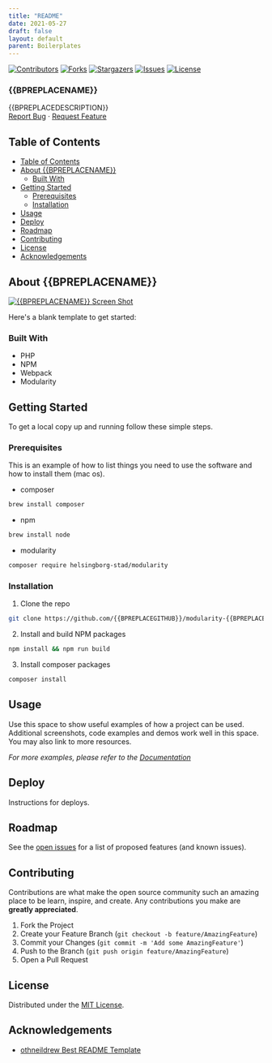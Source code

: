 ```yaml
---
title: "README"
date: 2021-05-27
draft: false
layout: default
parent: Boilerplates
---
```


<!-- SHIELDS -->
[![Contributors][contributors-shield]][contributors-url]
[![Forks][forks-shield]][forks-url]
[![Stargazers][stars-shield]][stars-url]
[![Issues][issues-shield]][issues-url]
[![License][license-shield]][license-url]

<h3>{{BPREPLACENAME}}</h3>
<p>
  {{BPREPLACEDESCRIPTION}}
  <br />
  <a href="https://github.com/{{BPREPLACEGITHUB}}/modularity-{{BPREPLACESLUG}}/issues">Report Bug</a>
  ·
  <a href="https://github.com/{{BPREPLACEGITHUB}}/modularity-{{BPREPLACESLUG}}/issues">Request Feature</a>
</p>

## Table of Contents
- [Table of Contents](#table-of-contents)
- [About {{BPREPLACENAME}}](#about-{{BPREPLACENAME}})
  - [Built With](#built-with)
- [Getting Started](#getting-started)
  - [Prerequisites](#prerequisites)
  - [Installation](#installation)
- [Usage](#usage)
- [Deploy](#deploy)
- [Roadmap](#roadmap)
- [Contributing](#contributing)
- [License](#license)
- [Acknowledgements](#acknowledgements)

## About {{BPREPLACENAME}}

[![{{BPREPLACENAME}} Screen Shot][product-screenshot]](https://example.com)

Here's a blank template to get started:

### Built With

* PHP
* NPM
* Webpack
* Modularity

## Getting Started

To get a local copy up and running follow these simple steps.

### Prerequisites

This is an example of how to list things you need to use the software and how to install them (mac os).
* composer
```sh
brew install composer
```
* npm
```sh
brew install node
```
* modularity
```sh
composer require helsingborg-stad/modularity
```
### Installation

1. Clone the repo
```sh
git clone https://github.com/{{BPREPLACEGITHUB}}/modularity-{{BPREPLACESLUG}}.git
```
2. Install and build NPM packages
```sh
npm install && npm run build
```
3. Install composer packages
```sh
composer install
```

## Usage

Use this space to show useful examples of how a project can be used. Additional screenshots, code examples and demos work well in this space. You may also link to more resources.

_For more examples, please refer to the [Documentation](https://example.com)_

## Deploy

Instructions for deploys.

## Roadmap

See the [open issues][issues-url] for a list of proposed features (and known issues).

## Contributing

Contributions are what make the open source community such an amazing place to be learn, inspire, and create. Any contributions you make are **greatly appreciated**.

1. Fork the Project
2. Create your Feature Branch (`git checkout -b feature/AmazingFeature`)
3. Commit your Changes (`git commit -m 'Add some AmazingFeature'`)
4. Push to the Branch (`git push origin feature/AmazingFeature`)
5. Open a Pull Request

## License

Distributed under the [MIT License][license-url].

## Acknowledgements

- [othneildrew Best README Template](https://github.com/othneildrew/Best-README-Template)


<!-- MARKDOWN LINKS & IMAGES -->
<!-- https://www.markdownguide.org/basic-syntax/#reference-style-links -->
[contributors-shield]: https://img.shields.io/github/contributors/{{BPREPLACEGITHUB}}/modularity-{{BPREPLACESLUG}}.svg?style=flat-square
[contributors-url]: https://github.com/{{BPREPLACEGITHUB}}/modularity-{{BPREPLACESLUG}}/graphs/contributors
[forks-shield]: https://img.shields.io/github/forks/{{BPREPLACEGITHUB}}/modularity-{{BPREPLACESLUG}}.svg?style=flat-square
[forks-url]: https://github.com/{{BPREPLACEGITHUB}}/modularity-{{BPREPLACESLUG}}/network/members
[stars-shield]: https://img.shields.io/github/stars/{{BPREPLACEGITHUB}}/modularity-{{BPREPLACESLUG}}.svg?style=flat-square
[stars-url]: https://github.com/{{BPREPLACEGITHUB}}/modularity-{{BPREPLACESLUG}}/stargazers
[issues-shield]: https://img.shields.io/github/issues/{{BPREPLACEGITHUB}}/modularity-{{BPREPLACESLUG}}.svg?style=flat-square
[issues-url]: https://github.com/{{BPREPLACEGITHUB}}/modularity-{{BPREPLACESLUG}}/issues
[license-shield]: https://img.shields.io/github/license/{{BPREPLACEGITHUB}}/modularity-{{BPREPLACESLUG}}.svg?style=flat-square
[license-url]: https://raw.githubusercontent.com/{{BPREPLACEGITHUB}}/modularity-{{BPREPLACESLUG}}/master/LICENSE
[product-screenshot]: images/screenshot.png